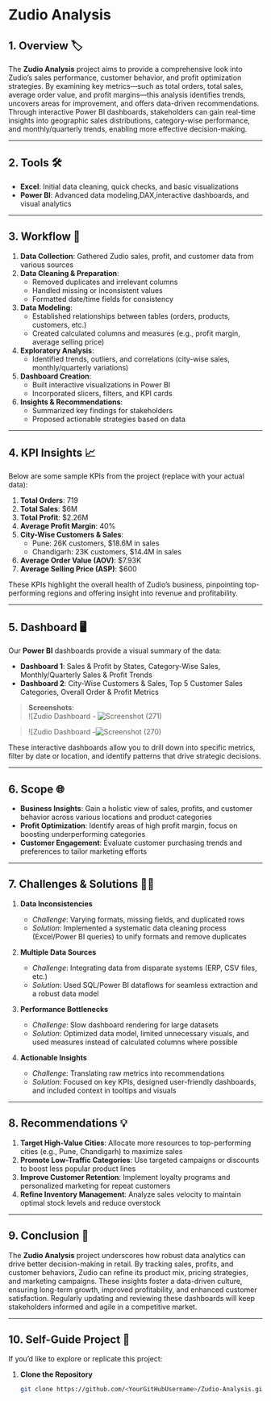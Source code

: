 # Zudio Analysis 



## 1. Overview 🏷️
The **Zudio Analysis** project aims to provide a comprehensive look into Zudio’s sales performance, customer behavior, and profit optimization strategies. By examining key metrics—such as total orders, total sales, average order value, and profit margins—this analysis identifies trends, uncovers areas for improvement, and offers data-driven recommendations. Through interactive Power BI dashboards, stakeholders can gain real-time insights into geographic sales distributions, category-wise performance, and monthly/quarterly trends, enabling more effective decision-making.

---

## 2. Tools 🛠️
- **Excel**: Initial data cleaning, quick checks, and basic visualizations  
- **Power BI**: Advanced data modeling,DAX,interactive dashboards, and visual analytics  
  

---

## 3. Workflow 🔄
1. **Data Collection**: Gathered Zudio sales, profit, and customer data from various sources  
2. **Data Cleaning & Preparation**:  
   - Removed duplicates and irrelevant columns  
   - Handled missing or inconsistent values  
   - Formatted date/time fields for consistency  
3. **Data Modeling**:  
   - Established relationships between tables (orders, products, customers, etc.)  
   - Created calculated columns and measures (e.g., profit margin, average selling price)  
4. **Exploratory Analysis**:  
   - Identified trends, outliers, and correlations (city-wise sales, monthly/quarterly variations)  
5. **Dashboard Creation**:  
   - Built interactive visualizations in Power BI  
   - Incorporated slicers, filters, and KPI cards  
6. **Insights & Recommendations**:  
   - Summarized key findings for stakeholders  
   - Proposed actionable strategies based on data  

---

## 4. KPI Insights 📈
Below are some sample KPIs from the project (replace with your actual data):

1. **Total Orders**: 719  
2. **Total Sales**: \$6M  
3. **Total Profit**: \$2.26M  
4. **Average Profit Margin**: 40%  
5. **City-Wise Customers & Sales**:  
   - Pune: 26K customers, \$18.6M in sales  
   - Chandigarh: 23K customers, \$14.4M in sales  
6. **Average Order Value (AOV)**: \$7.93K  
7. **Average Selling Price (ASP)**: \$600  

These KPIs highlight the overall health of Zudio’s business, pinpointing top-performing regions and offering insight into revenue and profitability.

---

## 5. Dashboard 🖥️
Our **Power BI** dashboards provide a visual summary of the data:

- **Dashboard 1**: Sales & Profit by States, Category-Wise Sales, Monthly/Quarterly Sales & Profit Trends  
- **Dashboard 2**: City-Wise Customers & Sales, Top 5 Customer Sales Categories, Overall Order & Profit Metrics  

> **Screenshots**:  
> ![Zudio Dashboard - ![Screenshot (271)](https://github.com/user-attachments/assets/9395d344-2342-4e65-afd8-f851c79786b5)


> ![Zudio Dashboard -![Screenshot (270)](https://github.com/user-attachments/assets/7736c925-74be-4f48-8be0-7a98dc2152a6)


These interactive dashboards allow you to drill down into specific metrics, filter by date or location, and identify patterns that drive strategic decisions.

---

## 6. Scope 🌐
- **Business Insights**: Gain a holistic view of sales, profits, and customer behavior across various locations and product categories  
- **Profit Optimization**: Identify areas of high profit margin, focus on boosting underperforming categories  
- **Customer Engagement**: Evaluate customer purchasing trends and preferences to tailor marketing efforts  

---

## 7. Challenges & Solutions 🛑✅
1. **Data Inconsistencies**  
   - *Challenge*: Varying formats, missing fields, and duplicated rows  
   - *Solution*: Implemented a systematic data cleaning process (Excel/Power BI queries) to unify formats and remove duplicates  

2. **Multiple Data Sources**  
   - *Challenge*: Integrating data from disparate systems (ERP, CSV files, etc.)  
   - *Solution*: Used SQL/Power BI dataflows for seamless extraction and a robust data model  

3. **Performance Bottlenecks**  
   - *Challenge*: Slow dashboard rendering for large datasets  
   - *Solution*: Optimized data model, limited unnecessary visuals, and used measures instead of calculated columns where possible  

4. **Actionable Insights**  
   - *Challenge*: Translating raw metrics into recommendations  
   - *Solution*: Focused on key KPIs, designed user-friendly dashboards, and included context in tooltips and visuals  

---

## 8. Recommendations 💡
1. **Target High-Value Cities**: Allocate more resources to top-performing cities (e.g., Pune, Chandigarh) to maximize sales  
2. **Promote Low-Traffic Categories**: Use targeted campaigns or discounts to boost less popular product lines  
3. **Improve Customer Retention**: Implement loyalty programs and personalized marketing for repeat customers  
4. **Refine Inventory Management**: Analyze sales velocity to maintain optimal stock levels and reduce overstock  

---

## 9. Conclusion 🏁
The **Zudio Analysis** project underscores how robust data analytics can drive better decision-making in retail. By tracking sales, profits, and customer behaviors, Zudio can refine its product mix, pricing strategies, and marketing campaigns. These insights foster a data-driven culture, ensuring long-term growth, improved profitability, and enhanced customer satisfaction. Regularly updating and reviewing these dashboards will keep stakeholders informed and agile in a competitive market.

---

## 10. Self-Guide Project 🚀
If you’d like to explore or replicate this project:

1. **Clone the Repository**  
   ```bash
   git clone https://github.com/<YourGitHubUsername>/Zudio-Analysis.git
